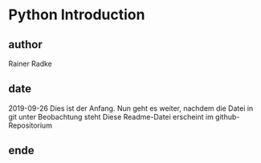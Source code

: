 # Python Introduction
## author
Rainer Radke
## date
2019-09-26
Dies ist der Anfang.
Nun geht es weiter, nachdem die Datei in git unter Beobachtung steht
Diese Readme-Datei erscheint im github-Repositorium
## ende

